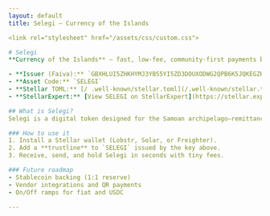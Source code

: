 ```yaml
---
layout: default
title: Selegi — Currency of the Islands

<link rel="stylesheet" href="/assets/css/custom.css">

# Selegi
**Currency of the Islands** — fast, low-fee, community-first payments built on Stellar.

- **Issuer (Faiva):** `GBXHLUI5ZHKHYMJ3YB55YI5ZD3DOUXODWG2QPB6K5JQKEGZKJDLZR4XY`
- **Asset Code:** `SELEGI`
- **Stellar TOML:** [/ .well-known/stellar.toml](/.well-known/stellar.toml)
- **StellarExpert:** [View SELEGI on StellarExpert](https://stellar.expert/explorer/public/asset/SELEGI-GBXHLUI5ZHKHYMJ3YB55YI5ZD3DOUXODWG2QPB6K5JQKEGZKJDLZR4XY)

## What is Selegi?
Selegi is a digital token designed for the Samoan archipelago—remittances, everyday purchases, and community commerce. Built on the Stellar network for speed, affordability, and accessibility.

### How to use it
1. Install a Stellar wallet (Lobstr, Solar, or Freighter).
2. Add a **trustline** to `SELEGI` issued by the key above.
3. Receive, send, and hold Selegi in seconds with tiny fees.

### Future roadmap
- Stablecoin backing (1:1 reserve)
- Vendor integrations and QR payments
- On/Off ramps for fiat and USDC

---
```





